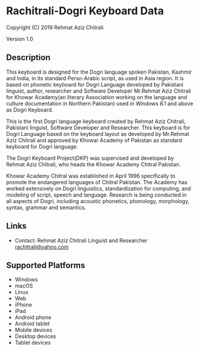 Rachitrali-Dogri Keyboard Data
==============================

Copyright (C) 2019 Rehmat Aziz Chitrali

Version 1.0

Description
-----------

This keyboard is designed for the Dogri language spoken Pakistan, Kashmir and India, in its standard Perso-Arabic script, as used in Asia region. It is based on phonetic keyboard for Dogri Language developed by Pakistani linguist, author, researcher and Software Developer Mr.Rehmat Aziz Chitrali for Khowar Academy(an literary Association working on the language and culture documentation in Northern Pakistan) used in Windows 8.1 and above as Dogri Keyboard.

This is the first Dogri language keyboard created by Rehmat Aziz Chitrali, Pakistani linguist, Software Developer and Researcher. This keyboard is for Dogri Language based on the keyboard layout as developed by Mr.Rehmat Aziz Chitrali and approved by Khowar Academy of Pakistan as standard keyboard for Dogri language.

The Dogri Keyboard Project(DKP) was supervised and developed by Rehmat Aziz Chitrali, who heads the Khowar Academy Chitral Pakistan.

Khowar Academy Chitral was established in April 1996 specifically to promote the endangered  languages of Chitral Pakistan. The Academy has worked extensively on Dogri  linguistics, standardization for computing, and modeling of script, speech and language. Research is being conducted in all aspects of Dogri, including acoustic phonetics, phonology, morphology, syntax, grammar and semantics.

Links
-----

 * Contact: Rehmat Aziz Chitrali Linguist and Researcher <rachitrali@yahoo.com>

Supported Platforms
-------------------
  * Windows  
  * macOS  
  * Linux  
  * Web  
  * iPhone  
  * iPad  
  * Android phone  
  * Android tablet  
  * Mobile devices  
  * Desktop devices  
  * Tablet devices  
